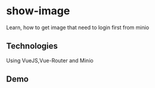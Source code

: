 # show-image
<p>Learn, how to get image that need to login first from minio</p>

## Technologies
Using VueJS,Vue-Router and Minio

## Demo
